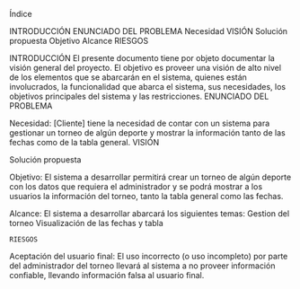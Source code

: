 Índice

INTRODUCCIÓN
ENUNCIADO DEL PROBLEMA
	Necesidad
VISIÓN
	Solución propuesta
		Objetivo
		Alcance
RIESGOS


INTRODUCCIÓN 
El presente documento tiene por objeto documentar la visión general del proyecto. El objetivo es proveer una visión de alto nivel de los elementos que se abarcarán en el sistema, quienes están involucrados, la funcionalidad que abarca el sistema, sus necesidades, los objetivos principales del sistema y las restricciones.
	ENUNCIADO DEL PROBLEMA

Necesidad:
[Cliente] tiene la necesidad de contar con un sistema para gestionar un torneo de algún deporte y mostrar la información tanto de las fechas como de la tabla general.
VISIÓN

   Solución propuesta
   
Objetivo:
El sistema a desarrollar permitirá crear un torneo de algún deporte con los datos que requiera el administrador y se podrá mostrar a los usuarios la información del torneo, tanto la tabla general como las fechas.

Alcance: 
El sistema a desarrollar abarcará los siguientes temas:
Gestion del torneo
Visualización de las fechas y tabla

	RIESGOS
Aceptación del usuario final: El uso incorrecto (o uso incompleto) por parte del administrador del torneo llevará al sistema a no proveer información confiable, llevando información falsa al usuario final.
